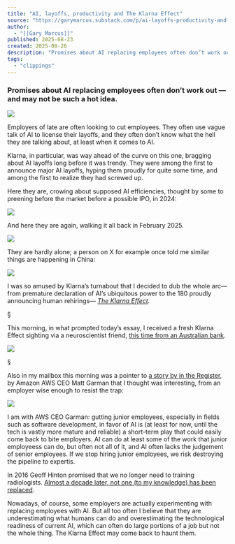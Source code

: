 ```yaml
---
title: "AI, layoffs, productivity and The Klarna Effect"
source: "https://garymarcus.substack.com/p/ai-layoffs-productivity-and-the-klarna"
author:
  - "[[Gary Marcus]]"
published: 2025-08-23
created: 2025-08-26
description: "Promises about AI replacing employees often don’t work out — and may not be such a hot idea."
tags:
  - "clippings"
---
```

### Promises about AI replacing employees often don’t work out — and may not be such a hot idea.

![](https://substackcdn.com/image/fetch/$s_!yW20!,w_424,c_limit,f_webp,q_auto:good,fl_progressive:steep/https%3A%2F%2Fsubstack-post-media.s3.amazonaws.com%2Fpublic%2Fimages%2Fb83fe614-da0e-4b2b-9735-7b8f2bc4b82a_1206x1193.jpeg)

Employers of late are often looking to cut employees. They often use vague talk of AI to license their layoffs, and they often don’t know what the hell they are talking about, at least when it comes to AI.

Klarna, in particular, was way ahead of the curve on this one, bragging about AI layoffs long before it was trendy. They were among the first to announce major AI layoffs, hyping them proudly for quite some time, and among the first to realize they had screwed up.

Here they are, crowing about supposed AI efficiencies, thought by some to preening before the market before a possible IPO, in 2024:

![](https://substackcdn.com/image/fetch/$s_!YqsM!,w_424,c_limit,f_webp,q_auto:good,fl_progressive:steep/https%3A%2F%2Fsubstack-post-media.s3.amazonaws.com%2Fpublic%2Fimages%2Fc6a0e437-3e11-4f69-aa8b-5303da5454ff_1206x2029.jpeg)

And here they are again, walking it all back in February 2025.

![](https://substackcdn.com/image/fetch/$s_!VZjF!,w_424,c_limit,f_webp,q_auto:good,fl_progressive:steep/https%3A%2F%2Fsubstack-post-media.s3.amazonaws.com%2Fpublic%2Fimages%2Fd714e75e-217f-4b33-a7a8-4c3c25d66c1e_1206x1642.jpeg)

They are hardly alone; a person on X for example once told me similar things are happening in China:

![](https://substackcdn.com/image/fetch/$s_!ei4P!,w_424,c_limit,f_webp,q_auto:good,fl_progressive:steep/https%3A%2F%2Fsubstack-post-media.s3.amazonaws.com%2Fpublic%2Fimages%2F301cccf4-2638-404d-b867-8f9f350e2c8a_1374x1408.png)

I was so amused by Klarna’s turnabout that I decided to dub the whole arc—from premature declaration of AI’s ubiquitous power to the 180 proudly announcing human rehirings— *[The Klarna Effect](https://x.com/garymarcus/status/1942591817406468555?s=61).*

§

This morning, in what prompted today’s essay, I received a fresh Klarna Effect sighting via a neuroscientist friend, [this time from an Australian bank](https://gizmodo.com/bank-fires-workers-in-favor-of-ai-chatbot-rehires-them-after-chatbot-is-terrible-at-the-job-2000646573).

![](https://substackcdn.com/image/fetch/$s_!AJzq!,w_424,c_limit,f_webp,q_auto:good,fl_progressive:steep/https%3A%2F%2Fsubstack-post-media.s3.amazonaws.com%2Fpublic%2Fimages%2F0500a27f-a4c3-47e4-80bc-335dbafa6617_2240x1656.png)

§

Also in my mailbox this morning was a pointer to [a story by in the Register](https://www.theregister.com/2025/08/21/aws_ceo_entry_level_jobs_opinion/), by Amazon AWS CEO Matt Garman that I thought was interesting, from an employer wise enough to resist the trap:

![](https://substackcdn.com/image/fetch/$s_!wAuz!,w_424,c_limit,f_webp,q_auto:good,fl_progressive:steep/https%3A%2F%2Fsubstack-post-media.s3.amazonaws.com%2Fpublic%2Fimages%2F0921f50e-2def-4ca9-b70e-a8650bb2a802_1972x1352.png)

I am with AWS CEO Garman: gutting junior employees, especially in fields such as software development, in favor of AI is (at least for now, until the tech is vastly more mature and reliable) a short-term play that could easily come back to bite employers. AI can do at least some of the work that junior employeess can do, but often not all of it, and AI often lacks the judgement of senior employees. If we stop hiring junior employees, we risk destroying the pipeline to expertis.

In 2016 Geoff Hinton promised that we no longer need to training radiologists. [Almost a decade later, not one (to my knowledge) has been replaced](https://www.nytimes.com/2025/05/14/technology/ai-jobs-radiologists-mayo-clinic.html?smid=nytcore-ios-share&referringSource=articleShare).

Nowadays, of course, some employers are actually experimenting with replacing employees with AI. But all too often I believe that they are underestimating what humans can do and overestimating the technological readiness of current AI, which can often do large portions of a job but not the whole thing. The Klarna Effect may come back to haunt them.